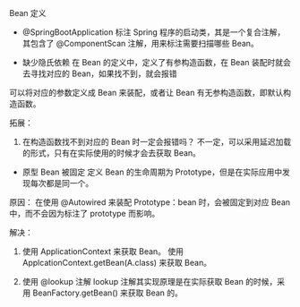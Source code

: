Bean 定义

- @SpringBootApplication
标注 Spring 程序的启动类，其是一个复合注解，其包含了 @ComponentScan 注解，用来标注需要扫描哪些 Bean。
  
- 缺少隐氏依赖
在 Bean 的定义中，定义了有参构造函数，在 Bean 装配时就会去寻找对应的 Bean，如果找不到，就会报错
  
可以将对应的参数定义成 Bean 来装配，或者让 Bean 有无参构造函数，即默认构造函数。

拓展：
1. 在构造函数找不到对应的 Bean 时一定会报错吗？
不一定，可以采用延迟加载的形式，只有在实际使用的时候才会去获取 Bean。

- 原型 Bean 被固定
定义 Bean 的生命周期为 Prototype，但是在实际应用中发现每次都是同一个。
  
原因：
在使用 @Autowired 来装配 Prototype：bean 时，会被固定到对应 Bean 中，而不会因为标注了 prototype 而影响。

解决：
1. 使用 ApplicationContext 来获取 Bean。
使用 ApplcationContext.getBean(A.class) 来获取 Bean。
   
2. 使用 @lookup 注解
lookup 注解其实现原理是在实际获取 Bean 的时候，采用 BeanFactory.getBean() 来获取 Bean 的。
   

  


